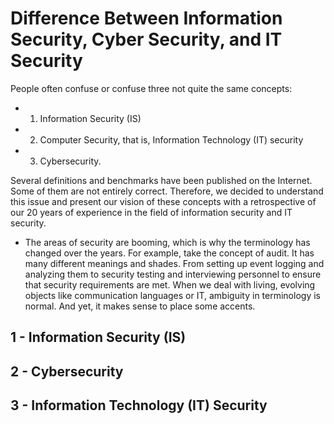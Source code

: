 # Difference Between Information Security, Cyber Security, and IT Security

People often confuse or confuse three not quite the same concepts:

- 1) Information Security (IS)

- 2) Computer Security, that is, Information Technology (IT) security

- 3) Cybersecurity. 

Several definitions and benchmarks have been published on the Internet. Some of them are not entirely correct. Therefore, we decided to understand this issue and present our vision of these concepts with a retrospective of our 20 years of experience in the field of information security and IT security.

- The areas of security are booming, which is why the terminology has changed over the years. For example, take the concept of audit. It has many different meanings and shades. From setting up event logging and analyzing them to security testing and interviewing personnel to ensure that security requirements are met. When we deal with living, evolving objects like communication languages or IT, ambiguity in terminology is normal. And yet, it makes sense to place some accents.

## 1 - Information Security (IS)
## 2 - Cybersecurity
## 3 - Information Technology (IT) Security
